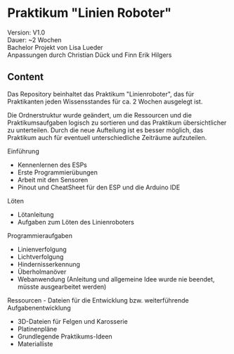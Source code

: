 # Praktikum "Linien Roboter"

Version: V1.0  
Dauer: ~2 Wochen  
Bachelor Projekt von Lisa Lueder  
Anpassungen durch Christian Dück und Finn Erik Hilgers  

## Content

Das Repository beinhaltet das Praktikum "Linienroboter", das für Praktikanten jeden Wissensstandes für ca. 2 Wochen ausgelegt ist.

Die Ordnerstruktur wurde geändert, um die Ressourcen und die Praktikumsaufgaben logisch zu sortieren und das Praktikum übersichtlicher zu unterteilen.
Durch die neue Aufteilung ist es besser möglich, das Praktikum auch für eventuell unterschiedliche Zeiträume aufzuteilen.

Einführung
- Kennenlernen des ESPs
- Erste Programmierübungen
- Arbeit mit den Sensoren
- Pinout und CheatSheet für den ESP und die Arduino IDE

Löten
- Lötanleitung
- Aufgaben zum Löten des Linienroboters

Programmieraufgaben
- Linienverfolgung
- Lichtverfolgung
- Hindernisserkennung
- Überholmanöver
- Webanwendung (Anleitung und allgemeine Idee wurde nie beendet, müsste ausgearbeitet werden)

Ressourcen - Dateien für die Entwicklung bzw. weiterführende Aufgabenentwicklung
- 3D-Dateien für Felgen und Karosserie
- Platinenpläne
- Grundlegende Praktikums-Ideen
- Materialliste
